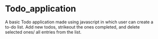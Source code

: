 # Todo_application
A basic Todo application made using javascript in which user can create a to-do list. Add new todos, strikeout the ones completed, and delete selected ones/ all entries from the list. 
